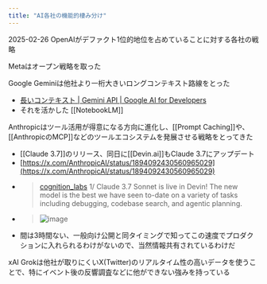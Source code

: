 ```yaml
---
title: "AI各社の機能的棲み分け"
---
```


2025-02-26
OpenAIがデファクト1位的地位を占めていることに対する各社の戦略

Metaはオープン戦略を取った

Google Geminiは他社より一桁大きいロングコンテキスト路線をとった
- [長いコンテキスト  |  Gemini API  |  Google AI for Developers](https://ai.google.dev/gemini-api/docs/long-context?hl=ja)
- それを活かした [[NotebookLM]]

Anthropicはツール活用が得意になる方向に進化し、[[Prompt Caching]]や、[[AnthropicのMCP]]などのツールエコシステムを発展させる戦略をとってきた
- [[Claude 3.7]]のリリース、同日に[[Devin.ai]]もClaude 3.7にアップデート
- [https://x.com/AnthropicAI/status/1894092430560965029](https://x.com/AnthropicAI/status/1894092430560965029)
- > [cognition_labs](https://x.com/cognition_labs/status/1894125030583537974) 1/ Claude 3.7 Sonnet is live in Devin! The new model is the best we have seen to-date on a variety of tasks including debugging, codebase search, and agentic planning.
- >  ![image](https://gyazo.com/f23f1f3fba7a6b41837702563e72d5e0/thumb/1000)
- 間は3時間ない、一般向け公開と同タイミングで知ってこの速度でプロダクションに入れられるわけがないので、当然情報共有されているわけだ

xAI Grokは他社が取りにくいX(Twitter)のリアルタイム性の高いデータを使うことで、特にイベント後の反響調査などに他ができない強みを持っている
